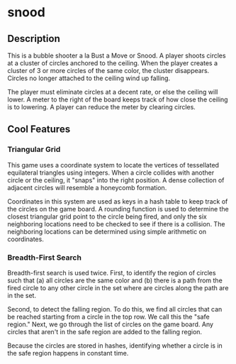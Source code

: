 # snood

## Description

This is a bubble shooter a la Bust a Move or Snood.  A player shoots circles at a cluster of circles anchored to the ceiling.  When the player creates a cluster of 3 or more circles of the same color, the cluster disappears.  Circles no longer attached to the ceiling wind up falling.

The player must eliminate circles at a decent rate, or else the ceiling will lower.  A meter to the right of the board keeps track of how close the ceiling is to lowering.  A player can reduce the meter by clearing circles.

## Cool Features

### Triangular Grid

This game uses a coordinate system to locate the vertices of tessellated equilateral triangles using integers.  When a circle collides with another circle or the ceiling, it "snaps" into the right position.  A dense collection of adjacent circles will resemble a honeycomb formation.

Coordinates in this system are used as keys in a hash table to keep track of the circles on the game board.  A rounding function is used to determine the closest triangular grid point to the circle being fired, and only the six neighboring locations need to be checked to see if there is a collision.  The neighboring locations can be determined using simple arithmetic on coordinates.

### Breadth-First Search

Breadth-first search is used twice.  First, to identify the region of circles such that (a) all circles are the same color and (b) there is a path from the fired circle to any other circle in the set where are circles along the path are in the set.

Second, to detect the falling region.  To do this, we find all circles that can be reached starting from a circle in the top row.  We call this the "safe region."  Next, we go through the list of circles on the game board.  Any circles that aren't in the safe region are added to the falling region.

Because the circles are stored in hashes, identifying whether a circle is in the safe region happens in constant time.
